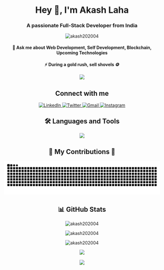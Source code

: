 <!-- About -->
<h1 align="center">Hey 👋, I'm Akash Laha</h1>
<h3 align="center">A passionate Full-Stack Developer from India</h3>
<p align="center">
  <img src="https://komarev.com/ghpvc/?username=akash202004&label=Profile%20views&color=0e75b6&style=flat" alt="akash202004" />
</p>
<h4 align="center">🦄 Ask me about Web Development, Self Development, Blockchain, Upcoming Technologies</h4>
<h4 align="center">⚡ During a gold rush, sell shovels 🪙</h4>

<!-- Gif -->
<div align="center">
  <img height="200" src="https://media4.giphy.com/media/DGsDLr9nyz2LkVgKFs/giphy.gif?loop=10" />
</div>


<!-- Socials -->
<h2 align="center">Connect with me</h2>
<div align="center">
  <a href="https://www.linkedin.com/in/akash-laha-799427244/" target="_blank">
    <img src="https://raw.githubusercontent.com/maurodesouza/profile-readme-generator/master/src/assets/icons/social/linkedin/default.svg" width="52" height="40" alt="LinkedIn" />
  </a>
  <a href="https://twitter.com/Akash_202004" target="_blank">
    <img src="https://raw.githubusercontent.com/maurodesouza/profile-readme-generator/master/src/assets/icons/social/twitter/default.svg" width="52" height="40" alt="Twitter" />
  </a>
  <a href="mailto:akashlaha48@gmail.com" target="_blank">
    <img src="https://raw.githubusercontent.com/maurodesouza/profile-readme-generator/master/src/assets/icons/social/gmail/default.svg" width="52" height="40" alt="Gmail" />
  </a>
  <a href="https://www.instagram.com/_akash_._laha_/" target="_blank">
    <img src="https://raw.githubusercontent.com/maurodesouza/profile-readme-generator/master/src/assets/icons/social/instagram/default.svg" width="52" height="40" alt="Instagram" />
  </a>
</div>

<!-- Languages and Tools Section -->
<h2 align="center">🛠️ Languages and Tools</h2>
<p align="center">
  <img width="500px" src="https://skillicons.dev/icons?i=js,react,redux,tailwind,nodejs,express,mongo,html,css,git,idea,notion,postgres,redis,rust,vercel,vite,vscode,postman,webstorm,java,c,appwrite,discord,firebase,materialui,nextjs,npm,sass,ts&perline=10" />
</p>

<!-- Snake Contributions -->
<div align="center">
  <h2>🐍 My Contributions 🐍</h2>
  <img alt="snake eating my contributions" src="https://raw.githubusercontent.com/akash202004/akash202004/output/github-contribution-grid-snake.svg" />
</div>

<!-- GitHub Stats -->
<h2 align="center">📊 GitHub Stats</h2>
<p align="center">
  <img src="https://github-readme-stats.vercel.app/api/top-langs?username=akash202004&show_icons=true&locale=en&layout=compact&theme=nightowl" alt="akash202004" />
</p>
<p align="center">
  <img src="https://github-readme-stats.vercel.app/api?username=akash202004&show_icons=true&locale=en&theme=nightowl" alt="akash202004" />
</p>
<p align="center">
  <img src="https://github-readme-streak-stats.herokuapp.com/?user=akash202004&theme=nightowl" alt="akash202004" />
</p>

<p align="center">
  <img src="https://github-contributor-stats.vercel.app/api?username=akash202004&limit=5&theme=dark&combine_all_yearly_contributions=true" />
</p>

<!-- Footer -->
<p align="center">
  <img src="https://capsule-render.vercel.app/api?type=waving&color=gradient&height=100&section=footer"/>
</p>

